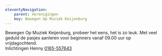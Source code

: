 ```yaml
---
eleventyNavigation:
    parent: Verenigingen
    key: Bewegen Op Muziek Keijenburg
---
```


Bewegen Op Muziek Keijenburg, probeer het eens, het is zo leuk. Met veel geduld de pasjes aanleren voor beginners vanaf 09.00 uur op vrijdagochtend.  
Inlichtingen Henny [0165-557643](tel:0165557643)